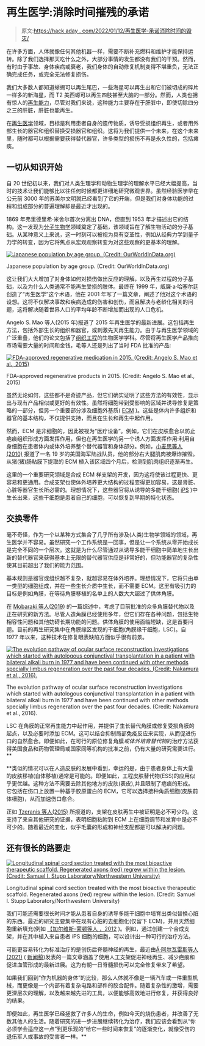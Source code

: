 # 再生医学:消除时间摧残的承诺

> 原文:[https://hack aday . com/2022/01/12/再生医学-承诺消除时间的毁灭/](https://hackaday.com/2022/01/12/regenerative-medicine-the-promise-of-undoing-the-ravages-of-time/)

在许多方面，人体就像任何其他机器一样，需要不断补充燃料和维护才能保持运转。除了我们选择那天吃什么之外，大部分事情的发生都没有我们的干预。然而，有时由于事故、身体疾病或衰老，我们身体的自动修复机制变得不堪重负，无法正确完成任务，或完全无法修复损伤。

我们大多数人都知道蜥蜴可以再生尾巴，一些海星可以再生出和它们被切成的碎片一样多的新海星，而 T2 美西螈可以再生四肢甚至大脑的一部分。然而，人类也拥有惊人的[再生能力](https://en.wikipedia.org/wiki/Regeneration_in_humans)，尽管对我们来说，这种能力主要存在于肝脏中，即使切除四分之三的肝脏，肝脏也能再生。

在[再生医学](https://en.wikipedia.org/wiki/Regenerative_medicine)领域，目标是利用患者自身的遗传物质，诱导受损组织再生，或者用外部生长的器官和组织替换受损器官和组织。这将为我们提供一个未来，在这个未来里，随时都可以根据需要获得替代器官，许多类型的损伤不再是永久性的，包括瘫痪。

## 一切从知识开始

自 20 世纪初以来，我们对人类生理学和动物生理学的理解水平已经大幅提高，当时的技术让我们能够比以往任何时候都更详细地研究微观世界。虽然经验医学早在公元前 3000 年的苏美尔文明就已经看到了它的开端，但是我们对身体功能的过程和组成部分的普遍理解却是最近才出现的。

1869 年弗里德里希·米舍尔首次分离出 DNA，但直到 1953 年才描述出它的结构。这一发现为[分子生物学](https://en.wikipedia.org/wiki/Molecular_biology)领域奠定了基础，该领域旨在了解生物活动的分子基础。从某种意义上来说，这一时刻可以被视为具有变革性，例如从经典力学到量子力学的转变，因为它将焦点从宏观观察转变为对这些观察的更基本的理解。

[![Japanese population by age group. (Credit: OurWorldInData.org)](../Images/9d6627e2ef4fb6670ec5939f7b377c28.png)](https://hackaday.com/wp-content/uploads/2021/12/population-by-broad-age-group_japan.png)

Japanese population by age group. (Credit: OurWorldInData.org)

这让我们大大增加了对身体如何对损伤做出反应的理解，以及再生过程的分子基础，以及为什么人类通常不能再生受损的肢体。最终在 1999 年，威廉·a·哈塞尔廷创造了“再生医学”这个术语，他在 2001 年写了一篇文章，阐述了他对这个术语的设想。这将不仅解决事故和疾病造成的伤害和创伤，而且解决与老龄化相关的问题，这将解决随着世界人口的平均年龄不断增加而出现的人口危机。

Angelo S. Mao 等人(2015 年)报道了 2015 年再生医学的最新进展。这包括再生方法，包括外部生长的组织和器官，或刺激先天再生能力。由于与再生医学领域的广泛重叠，他们的论文包括了[组织工程](https://en.wikipedia.org/wiki/Tissue_engineering)的生物医学学科。尽管将再生医学产品推向市场需要大量的时间和金钱，毛等人还是列出了当时 FDA 批准的产品:

[![FDA-approved regenerative medication in 2015\. (Credit: Angelo S. Mao et al., 2015)](../Images/1e9a025cba28836804de7e36ac3cd332.png)](https://hackaday.com/wp-content/uploads/2021/12/regenerative_medicine_approved_fda_mao_et_al_2015.png)

FDA-approved regenerative products in 2015\. (Credit: Angelo S. Mao et al., 2015)

虽然无论如何，这些都不是奇迹产品，但它们确实证明了这些方法的有效性，显示出与现有产品相似或更好的有效性。虽然将细胞带到受影响的区域并诱导修复是策略的一部分，但另一个重要部分涉及细胞外基质( [ECM](https://en.wikipedia.org/wiki/Extracellular_matrix) )。这些是体内许多组织和器官的基本结构，不仅提供支持，而且在生长和再生中起作用。

然而，ECM 是非细胞的，因此被视为“医疗设备”。例如，它们在皮肤愈合以防止疤痕组织形成方面发挥作用，但也在再生医学的另一个诱人方面发挥作用:利用自身细胞在患者体内或体外培养整个替代器官和身体部分。例如，[小麦思等人(2010)](https://journals.healio.com/doi/abs/10.3928/01477447-20100526-24) 报道了一名 19 岁的美国海军陆战队员，他的部分右大腿肌肉被爆炸摧毁。从猪(猪)肠粘膜下提取的 ECM 植入该区域四个月后，检测到肌肉组织逐渐再生。

这里的一个重要研究领域是合成 ECM 样支架的开发，因为这将使该过程更快、更容易和更通用。合成支架也使体外培养更大结构的过程变得更加容易，这是肾脏、心脏等器官生长所必需的。理想情况下，这些器官将从诱导的多能干细胞( [iPS](https://en.wikipedia.org/wiki/Induced_pluripotent_stem_cell) )中生长出来，这些干细胞是患者自己的细胞，可以恢复到早期的特化状态。

## 交换零件

毫不奇怪，作为一个以某种方式集合了几乎所有涉及(人类)生物学领域的领域，再生医学并不容易。虽然研究一个工作系统是一回事，但是让一个系统从零开始成长是完全不同的一个层次。这就是为什么尽管通过从诱导多能干细胞中简单地生长出新的替代器官来获得基本上无限的替代器官供应是非常好的，但功能器官的复杂性使其目前超出了我们的能力范围。

基本规则是器官或组织越不复杂，就越容易在体外培养。理想情况下，它将只由单一类型的细胞组成，并在一些生长介质中生长，而不需要 ECM。这里有吸引力的目标是例如角膜，在等待角膜移植的名单上的人数大大超过了供体角膜。

在 [Mobaraki 等人(2019)](https://www.ncbi.nlm.nih.gov/pmc/articles/PMC6579817/) 的一篇综述中，考虑了目前批准的众多角膜替代物以及正在研究的新方法。尽管人造角膜已经使用多年，但它们存在各种问题，包括生物相容性问题和其他妨碍长期功能的问题。供体角膜的使用面临短缺，这是首要问题。目前的再生研究集中在角膜缘区发现的干细胞(角膜缘干细胞，LSC)。自 1977 年以来，这种技术在修复眼表缺陷方面似乎很有前景。

[![The evolution pathway of ocular surface reconstruction investigations which started with autologous conjunctival transplantation in a patient with bilateral alkali burn in 1977 and have been continued with other methods specially limbus regeneration over the past four decades. (Credit: Nakamura et al., 2016).](../Images/139915d422ad99db0ef84437c9cd43ea.png)](https://hackaday.com/wp-content/uploads/2021/12/fbioe-07-00135-g0007.jpg)

The evolution pathway of ocular surface reconstruction investigations which started with autologous conjunctival transplantation in a patient with bilateral alkali burn in 1977 and have been continued with other methods specially limbus regeneration over the past four decades. (Credit: Nakamura et al., 2016).

LSC 在角膜的正常再生能力中起作用，并提供了生长替代角膜或修复受损角膜的起点，以及必要时添加 ECM。这可以结合抑制局部免疫反应来实现，从而促进伤口的自然愈合。即便如此，在可行的原位修复角膜*或体外培育替代物*的治疗方法获得美国食品和药物管理局或国家同等机构的批准之前，仍有大量的研究需要进行。**

 **类似的情况可以在人造皮肤的发展中看到，幸运的是，由于患者身体上有大量的皮肤移植(自体移植)通常是可能的。即便如此，工程皮肤替代物(ESS)的应用似乎更优越。这种方法不需要去除其他地方的皮肤(表皮),并且限制了疤痕的形成。它包括在伤口上放置一种基于胶原蛋白的 ECM，它可以选择接种角质细胞(皮肤前体细胞)，从而加速伤口愈合。

正如 [Tzeranis 等人(2015)](https://www.ncbi.nlm.nih.gov/pmc/articles/PMC4791220/) 所报道的，支架在皮肤再生中被证明是必不可少的。这支持了来自其他研究的证据，表明细胞粘附到 ECM 上在细胞调节和发育中是必不可少的。随着最近的变化，似乎毛囊的形成和神经支配都是可以解决的问题。

## 还有很长的路要走

[![Longitudinal spinal cord section treated with the most bioactive therapeutic scaffold. Regenerated axons (red) regrew within the lesion. (Credit: Samuel I. Stupp Laboratory/Northwestern University)](../Images/390487ddcf217db08f033d8153505edf.png)](https://hackaday.com/wp-content/uploads/2021/12/spinal_cord_section_scaffold_after_injury_regeneration.jpg)

Longitudinal spinal cord section treated with the most bioactive therapeutic scaffold. Regenerated axons (red) regrew within the lesion. (Credit: Samuel I. Stupp Laboratory/Northwestern University)

我们可能还需要很长时间才能从患者自身的诱导多能干细胞中培育出类似替换心脏的东西。最近的研究主要集中在现有心脏的去细胞化(仅留下 ECM)，并用天然细胞重新填充(例如 [【加尔维斯-蒙顿等人 ，2012](https://www.sciencedirect.com/science/article/abs/pii/S1885585713000248?via%3Dihub) )。例如，通过创建一个合成支架，并在其中植入来自患者 iPS 细胞的细胞，可以设计出一种可行的治疗方法。

可能更容易转化为标准治疗的是创伤后脊髓神经的再生，最近由[Á·阿尔瓦雷斯等人(2021)](https://www.science.org/doi/10.1126/science.abh3602) ( [新闻稿](https://news.northwestern.edu/stories/2021/11/dancing-molecules-successfully-repair-severe-spinal-cord-injuries/&fj=1))发表的一篇文章涵盖了使用人工支架促进神经再生、减少疤痕和促进血管形成的最新进展。这为有朝一日脊髓损伤可以完全修复带来了希望。

如果我们回到“作为机器的身体”的比较，那么人体就不像是一辆汽车或一件重型机械，而更像是一个内部有着复杂电路和部件的胶合配件。随着复杂性的激增，需要更深层次的理解，以及越来越先进的工具，以便能够高效地进行修复，并获得良好的结果。

即便如此，再生医学已经拯救了许多人的生命，例如今天的烧伤患者，并改善了无数其他人的生活。随着研究的进一步进展继续转化为治疗，我们应该会看到从“你必须学会适应这一点”到更乐观的“给它一些时间来恢复”的逐渐变化，就像受伤的退伍军人或事故的受害者一样。**